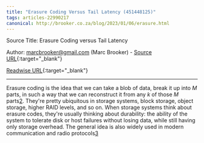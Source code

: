 ```yaml
---
title: "Erasure Coding Versus Tail Latency (451448125)"
tags: articles-22990217
canonical: http://brooker.co.za/blog/2023/01/06/erasure.html
---
```


Source Title: Erasure Coding versus Tail Latency

Author: marcbrooker@gmail.com (Marc Brooker) - [Source URL](http://brooker.co.za/blog/2023/01/06/erasure.html){:target="_blank"}

[Readwise URL](https://readwise.io/open/451448125){:target="_blank"}

---

Erasure coding is the idea that we can take a blob of data, break it up into *M* parts, in such a way that we can reconstruct it from any *k* of those *M* parts[2](https://brooker.co.za/blog/2023/01/06/erasure.html#foot2). They're pretty ubiquitous in storage systems, block storage, object storage, higher RAID levels, and so on. When storage systems think about erasure codes, they're usually thinking about durability: the ability of the system to tolerate disk or host failures without losing data, while still having only storage overhead. The general idea is also widely used in modern communication and radio protocols[3](https://brooker.co.za/blog/2023/01/06/erasure.html#foot3)
